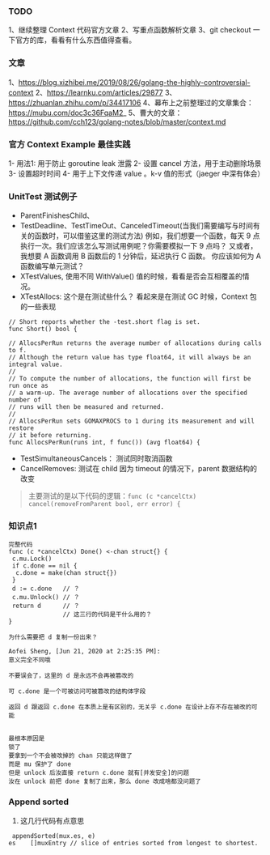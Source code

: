 ### TODO 
1、继续整理 Context 代码官方文章
2、写重点函数解析文章
3、git checkout 一下官方的库，看看有什么东西值得查看。

### 文章
1、https://blog.xizhibei.me/2019/08/26/golang-the-highly-controversial-context 
2、https://learnku.com/articles/29877
3、https://zhuanlan.zhihu.com/p/34417106
4、幕布上之前整理过的文章集合：https://mubu.com/doc3c36FqaM2_ 
5、曹大的文章：https://github.com/cch123/golang-notes/blob/master/context.md

### 官方 Context Example 最佳实践
1- 用法1: 用于防止 goroutine leak 泄露
2- 设置 cancel 方法，用于主动删除场景
3- 设置超时时间
4- 用于上下文传递 value 。k-v 值的形式（jaeger 中深有体会）

### UnitTest 测试例子

- ParentFinishesChild、
- TestDeadline、TestTimeOut、CanceledTimeout(当我们需要编写与时间有关的函数时，可以借鉴这里的测试方法) 
例如，我们想要一个函数，每天 9 点执行一次。我们应该怎么写测试用例呢？你需要模拟一下 9 点吗？ 
又或者，我想要 A 函数调用 B 函数后的 1 分钟后，延迟执行 C 函数。 你应该如何为 A 函数编写单元测试？
- XTestValues, 使用不同 WithValue() 值的时候，看看是否会互相覆盖的情况。
- XTestAllocs: 这个是在测试些什么？ 看起来是在测试 GC 时候，Context 包的一些表现
```golang
// Short reports whether the -test.short flag is set.
func Short() bool {
```

```
// AllocsPerRun returns the average number of allocations during calls to f.
// Although the return value has type float64, it will always be an integral value.
//
// To compute the number of allocations, the function will first be run once as
// a warm-up. The average number of allocations over the specified number of
// runs will then be measured and returned.
//
// AllocsPerRun sets GOMAXPROCS to 1 during its measurement and will restore
// it before returning.
func AllocsPerRun(runs int, f func()) (avg float64) {
```

- TestSimultaneousCancels： 测试同时取消函数
- CancelRemoves: 测试在 child 因为 timeout 的情况下，parent 数据结构的改变
> 主要测试的是以下代码的逻辑：`func (c *cancelCtx) cancel(removeFromParent bool, err error) {`

### 知识点1

```
完整代码
func (c *cancelCtx) Done() <-chan struct{} {
 c.mu.Lock()
 if c.done == nil {
  c.done = make(chan struct{})
 }
 d := c.done   // ？
 c.mu.Unlock() // ？
 return d      // ？
               // 这三行的代码是干什么用的？
} 

为什么需要把 d 复制一份出来？
```

```
Aofei Sheng, [Jun 21, 2020 at 2:25:35 PM]:
意义完全不同哦

不要误会了，这里的 d 是永远不会再被篡改的

可 c.done 是一个可被访问可被篡改的结构体字段

返回 d 跟返回 c.done 在本质上是有区别的，无关乎 c.done 在设计上存不存在被改的可能


最根本原因是
锁了
要拿到一个不会被改掉的 chan 只能这样做了
而是 mu 保护了 done
但是 unlock 后汝直接 return c.done 就有[并发安全]的问题
汝在 unlock 前把 done 复制了出来，那么 done 改成啥都没问题了
```

### Append sorted 
1. 这几行代码有点意思
```
 appendSorted(mux.es, e)
es    []muxEntry // slice of entries sorted from longest to shortest.
```
